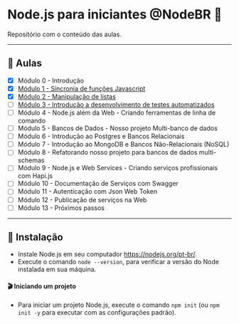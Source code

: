 # Node.js para iniciantes @NodeBR 🚀

Repositório com o conteúdo das aulas.

---

## 🤯 Aulas

- [x] Módulo 0 - Introdução
- [x] [Módulo 1 - Sincronia de funções Javascript](./modulo-1-sincronia-de-funcoes-javascript)
- [x] [Módulo 2 - Manipulação de listas](./modulo-2-manipulacao-de-listas)
- [ ] [Módulo 3 - Introdução a desenvolvimento de testes automatizados](./modulo-3-testes-automatizados)
- [ ] Módulo 4 - Node.js além da Web - Criando ferramentas de linha de comando
- [ ] Módulo 5 - Bancos de Dados - Nosso projeto Multi-banco de dados
- [ ] Módulo 6 - Introdução ao Postgres e Bancos Relacionais
- [ ] Módulo 7 - Introdução ao MongoDB e Bancos Não-Relacionais (NoSQL)
- [ ] Módulo 8 - Refatorando nosso projeto para bancos de dados multi-schemas
- [ ] Módulo 9 - Node.js e Web Services - Criando serviços profissionais com Hapi.js
- [ ] Módulo 10 - Documentação de Serviços com Swagger
- [ ] Módulo 11 - Autenticação com Json Web Token
- [ ] Módulo 12 - Publicação de serviços na Web
- [ ] Módulo 13 - Próximos passos

---

## 🚀 Instalação

- Instale Node.js em seu computador https://nodejs.org/pt-br/.
- Execute o comando `node --version`, para verificar a versão do Node instalada em sua máquina.

#### 🎬 Iniciando um projeto

- Para iniciar um projeto Node.js, execute o comando `npm init` (ou `npm init -y` para executar com as configurações padrão).

